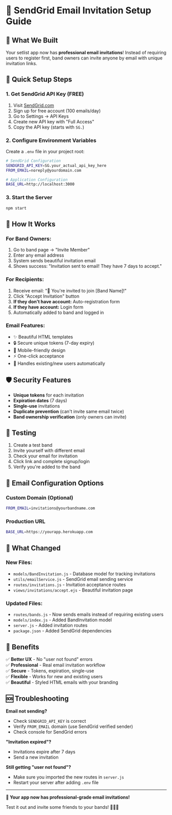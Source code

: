 # 📧 SendGrid Email Invitation Setup Guide

## 🎯 **What We Built**

Your setlist app now has **professional email invitations**! Instead of requiring users to register first, band owners can invite anyone by email with unique invitation links.

## 🚀 **Quick Setup Steps**

### 1. **Get SendGrid API Key** (FREE)
1. Visit [SendGrid.com](https://sendgrid.com)
2. Sign up for free account (100 emails/day)
3. Go to Settings → API Keys
4. Create new API key with "Full Access"
5. Copy the API key (starts with `SG.`)

### 2. **Configure Environment Variables**
Create a `.env` file in your project root:

```bash
# SendGrid Configuration
SENDGRID_API_KEY=SG.your_actual_api_key_here
FROM_EMAIL=noreply@yourdomain.com

# Application Configuration  
BASE_URL=http://localhost:3000
```

### 3. **Start the Server**
```bash
npm start
```

## 🎵 **How It Works**

### **For Band Owners:**
1. Go to band page → "Invite Member"
2. Enter any email address
3. System sends beautiful invitation email
4. Shows success: "Invitation sent to email! They have 7 days to accept."

### **For Recipients:**
1. Receive email: "🎵 You're invited to join [Band Name]!"
2. Click "Accept Invitation" button
3. **If they don't have account:** Auto-registration form
4. **If they have account:** Login form
5. Automatically added to band and logged in

### **Email Features:**
- ✨ Beautiful HTML templates
- 🔒 Secure unique tokens (7-day expiry)
- 📱 Mobile-friendly design
- ⚡ One-click acceptance
- 🎯 Handles existing/new users automatically

## 🛡️ **Security Features**

- **Unique tokens** for each invitation
- **Expiration dates** (7 days)
- **Single-use** invitations
- **Duplicate prevention** (can't invite same email twice)
- **Band ownership verification** (only owners can invite)

## 🧪 **Testing**

1. Create a test band
2. Invite yourself with different email
3. Check your email for invitation
4. Click link and complete signup/login
5. Verify you're added to the band

## 📝 **Email Configuration Options**

### **Custom Domain (Optional)**
```bash
FROM_EMAIL=invitations@yourbandname.com
```

### **Production URL**
```bash
BASE_URL=https://yourapp.herokuapp.com
```

## 🎯 **What Changed**

### **New Files:**
- `models/BandInvitation.js` - Database model for tracking invitations
- `utils/emailService.js` - SendGrid email sending service
- `routes/invitations.js` - Invitation acceptance routes
- `views/invitations/accept.ejs` - Beautiful invitation page

### **Updated Files:**
- `routes/bands.js` - Now sends emails instead of requiring existing users
- `models/index.js` - Added BandInvitation model
- `server.js` - Added invitation routes
- `package.json` - Added SendGrid dependencies

## 💫 **Benefits**

✅ **Better UX** - No "user not found" errors  
✅ **Professional** - Real email invitation workflow  
✅ **Secure** - Tokens, expiration, single-use  
✅ **Flexible** - Works for new and existing users  
✅ **Beautiful** - Styled HTML emails with your branding  

## 🆘 **Troubleshooting**

**Email not sending?**
- Check `SENDGRID_API_KEY` is correct
- Verify `FROM_EMAIL` domain (use SendGrid verified sender)
- Check console for SendGrid errors

**"Invitation expired"?**
- Invitations expire after 7 days
- Send a new invitation

**Still getting "user not found"?**
- Make sure you imported the new routes in `server.js`
- Restart your server after adding `.env` file

---

**🎉 Your app now has professional-grade email invitations!** 

Test it out and invite some friends to your bands! 🎸🥁🎹 